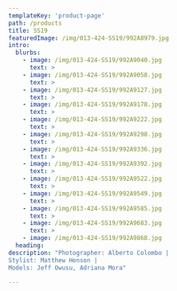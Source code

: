 ```yaml
---
templateKey: 'product-page'
path: /products
title: SS19
featuredImage: /img/013-424-SS19/992A8979.jpg
intro:
  blurbs:
    - image: /img/013-424-SS19/992A9040.jpg
      text: >
    - image: /img/013-424-SS19/992A9058.jpg
      text: >
    - image: /img/013-424-SS19/992A9127.jpg
      text: >
    - image: /img/013-424-SS19/992A9178.jpg
      text: >
    - image: /img/013-424-SS19/992A9222.jpg
      text: > 
    - image: /img/013-424-SS19/992A9298.jpg
      text: >
    - image: /img/013-424-SS19/992A9336.jpg
      text: >
    - image: /img/013-424-SS19/992A9392.jpg
      text: >
    - image: /img/013-424-SS19/992A9522.jpg
      text: >
    - image: /img/013-424-SS19/992A9549.jpg
      text: >
    - image: /img/013-424-SS19/992A9585.jpg
      text: >
    - image: /img/013-424-SS19/992A9683.jpg
      text: >
    - image: /img/013-424-SS19/992A9868.jpg
  heading: 
description: "Photographer: Alberto Colombo |
Stylist: Matthew Henson | 
Models: Jeff Owusu, Adriana Mora"
  
---
```

